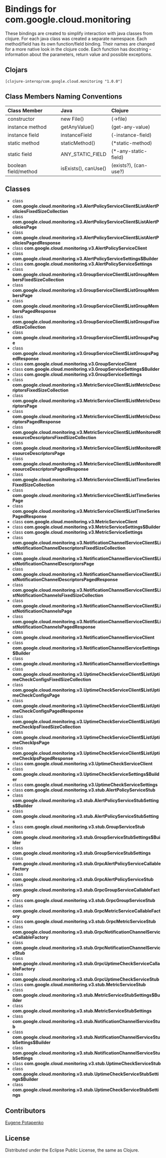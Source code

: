 # Bindings for com.google.cloud.monitoring

These bindings are created to simplify interaction with java classes from clojure.
For each java class was created a separate namespace.
Each method/field has its own function/field binding.
Their names are changed for a more native look in the clojure code. Each function has docstring - information about the parameters, return value and possible exceptions.

## Clojars

```
[clojure-interop/com.google.cloud.monitoring "1.0.0"]
```

## Class Members Naming Conventions

| Class Member | Java | Clojure |
|:--|:--|:--|
| constructor | new File() | (->file) |
| instance method | getAnyValue() | (get-any-value) |
| instance field | instanceField | (-instance-field) |
| static method | staticMethod() | (*static-method) |
| static field | ANY_STATIC_FIELD | (*-any-static-field) |
| boolean field/method | isExists(), canUse() | (exists?), (can-use?) |

## Classes

- class **com.google.cloud.monitoring.v3.AlertPolicyServiceClient$ListAlertPoliciesFixedSizeCollection**
- class **com.google.cloud.monitoring.v3.AlertPolicyServiceClient$ListAlertPoliciesPage**
- class **com.google.cloud.monitoring.v3.AlertPolicyServiceClient$ListAlertPoliciesPagedResponse**
- class **com.google.cloud.monitoring.v3.AlertPolicyServiceClient**
- class **com.google.cloud.monitoring.v3.AlertPolicyServiceSettings$Builder**
- class **com.google.cloud.monitoring.v3.AlertPolicyServiceSettings**
- class **com.google.cloud.monitoring.v3.GroupServiceClient$ListGroupMembersFixedSizeCollection**
- class **com.google.cloud.monitoring.v3.GroupServiceClient$ListGroupMembersPage**
- class **com.google.cloud.monitoring.v3.GroupServiceClient$ListGroupMembersPagedResponse**
- class **com.google.cloud.monitoring.v3.GroupServiceClient$ListGroupsFixedSizeCollection**
- class **com.google.cloud.monitoring.v3.GroupServiceClient$ListGroupsPage**
- class **com.google.cloud.monitoring.v3.GroupServiceClient$ListGroupsPagedResponse**
- class **com.google.cloud.monitoring.v3.GroupServiceClient**
- class **com.google.cloud.monitoring.v3.GroupServiceSettings$Builder**
- class **com.google.cloud.monitoring.v3.GroupServiceSettings**
- class **com.google.cloud.monitoring.v3.MetricServiceClient$ListMetricDescriptorsFixedSizeCollection**
- class **com.google.cloud.monitoring.v3.MetricServiceClient$ListMetricDescriptorsPage**
- class **com.google.cloud.monitoring.v3.MetricServiceClient$ListMetricDescriptorsPagedResponse**
- class **com.google.cloud.monitoring.v3.MetricServiceClient$ListMonitoredResourceDescriptorsFixedSizeCollection**
- class **com.google.cloud.monitoring.v3.MetricServiceClient$ListMonitoredResourceDescriptorsPage**
- class **com.google.cloud.monitoring.v3.MetricServiceClient$ListMonitoredResourceDescriptorsPagedResponse**
- class **com.google.cloud.monitoring.v3.MetricServiceClient$ListTimeSeriesFixedSizeCollection**
- class **com.google.cloud.monitoring.v3.MetricServiceClient$ListTimeSeriesPage**
- class **com.google.cloud.monitoring.v3.MetricServiceClient$ListTimeSeriesPagedResponse**
- class **com.google.cloud.monitoring.v3.MetricServiceClient**
- class **com.google.cloud.monitoring.v3.MetricServiceSettings$Builder**
- class **com.google.cloud.monitoring.v3.MetricServiceSettings**
- class **com.google.cloud.monitoring.v3.NotificationChannelServiceClient$ListNotificationChannelDescriptorsFixedSizeCollection**
- class **com.google.cloud.monitoring.v3.NotificationChannelServiceClient$ListNotificationChannelDescriptorsPage**
- class **com.google.cloud.monitoring.v3.NotificationChannelServiceClient$ListNotificationChannelDescriptorsPagedResponse**
- class **com.google.cloud.monitoring.v3.NotificationChannelServiceClient$ListNotificationChannelsFixedSizeCollection**
- class **com.google.cloud.monitoring.v3.NotificationChannelServiceClient$ListNotificationChannelsPage**
- class **com.google.cloud.monitoring.v3.NotificationChannelServiceClient$ListNotificationChannelsPagedResponse**
- class **com.google.cloud.monitoring.v3.NotificationChannelServiceClient**
- class **com.google.cloud.monitoring.v3.NotificationChannelServiceSettings$Builder**
- class **com.google.cloud.monitoring.v3.NotificationChannelServiceSettings**
- class **com.google.cloud.monitoring.v3.UptimeCheckServiceClient$ListUptimeCheckConfigsFixedSizeCollection**
- class **com.google.cloud.monitoring.v3.UptimeCheckServiceClient$ListUptimeCheckConfigsPage**
- class **com.google.cloud.monitoring.v3.UptimeCheckServiceClient$ListUptimeCheckConfigsPagedResponse**
- class **com.google.cloud.monitoring.v3.UptimeCheckServiceClient$ListUptimeCheckIpsFixedSizeCollection**
- class **com.google.cloud.monitoring.v3.UptimeCheckServiceClient$ListUptimeCheckIpsPage**
- class **com.google.cloud.monitoring.v3.UptimeCheckServiceClient$ListUptimeCheckIpsPagedResponse**
- class **com.google.cloud.monitoring.v3.UptimeCheckServiceClient**
- class **com.google.cloud.monitoring.v3.UptimeCheckServiceSettings$Builder**
- class **com.google.cloud.monitoring.v3.UptimeCheckServiceSettings**
- class **com.google.cloud.monitoring.v3.stub.AlertPolicyServiceStub**
- class **com.google.cloud.monitoring.v3.stub.AlertPolicyServiceStubSettings$Builder**
- class **com.google.cloud.monitoring.v3.stub.AlertPolicyServiceStubSettings**
- class **com.google.cloud.monitoring.v3.stub.GroupServiceStub**
- class **com.google.cloud.monitoring.v3.stub.GroupServiceStubSettings$Builder**
- class **com.google.cloud.monitoring.v3.stub.GroupServiceStubSettings**
- class **com.google.cloud.monitoring.v3.stub.GrpcAlertPolicyServiceCallableFactory**
- class **com.google.cloud.monitoring.v3.stub.GrpcAlertPolicyServiceStub**
- class **com.google.cloud.monitoring.v3.stub.GrpcGroupServiceCallableFactory**
- class **com.google.cloud.monitoring.v3.stub.GrpcGroupServiceStub**
- class **com.google.cloud.monitoring.v3.stub.GrpcMetricServiceCallableFactory**
- class **com.google.cloud.monitoring.v3.stub.GrpcMetricServiceStub**
- class **com.google.cloud.monitoring.v3.stub.GrpcNotificationChannelServiceCallableFactory**
- class **com.google.cloud.monitoring.v3.stub.GrpcNotificationChannelServiceStub**
- class **com.google.cloud.monitoring.v3.stub.GrpcUptimeCheckServiceCallableFactory**
- class **com.google.cloud.monitoring.v3.stub.GrpcUptimeCheckServiceStub**
- class **com.google.cloud.monitoring.v3.stub.MetricServiceStub**
- class **com.google.cloud.monitoring.v3.stub.MetricServiceStubSettings$Builder**
- class **com.google.cloud.monitoring.v3.stub.MetricServiceStubSettings**
- class **com.google.cloud.monitoring.v3.stub.NotificationChannelServiceStub**
- class **com.google.cloud.monitoring.v3.stub.NotificationChannelServiceStubSettings$Builder**
- class **com.google.cloud.monitoring.v3.stub.NotificationChannelServiceStubSettings**
- class **com.google.cloud.monitoring.v3.stub.UptimeCheckServiceStub**
- class **com.google.cloud.monitoring.v3.stub.UptimeCheckServiceStubSettings$Builder**
- class **com.google.cloud.monitoring.v3.stub.UptimeCheckServiceStubSettings**

## Contributors

[Eugene Potapenko](https://github.com/potapenko/)

## License

Distributed under the Eclipse Public License, the same as Clojure.
